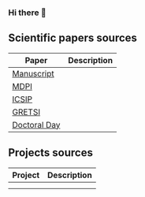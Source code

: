 ### Hi there 👋

## Scientific papers sources

| Paper   | Description |
|---------|-------------|
| [Manuscript](https://github.com/RomainCendre/Manuscript)          |             |
| [MDPI](https://github.com/RomainCendre/2019-MDPI)                 |             |
| [ICSIP](https://github.com/RomainCendre/2019-ICSIP)               |             |
| [GRETSI](https://github.com/RomainCendre/2019-GRETSI)             |             |
| [Doctoral Day](https://github.com/RomainCendre/2019-DoctoralDay)  |             |

## Projects sources

| Project | Description |
|---------|-------------|
|         |             |
|         |             |
